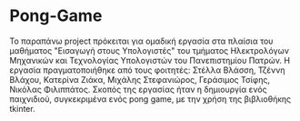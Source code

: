# Pong-Game
Το παραπάνω project πρόκειται για ομαδική εργασία στα πλαίσια του μαθήματος "Εισαγωγή στους Υπολογιστές" του τμήματος Ηλεκτρολόγων Μηχανικών και Τεχνολογίας Υπολογιστών του Πανεπιστημίου Πατρών. Η εργασία πραγματοποιήθηκε από τους φοιτητές: 	Στέλλα Βλάσση, Τζέννη Βλάχου, Κατερίνα Ζιάκα, Μιχάλης Στεφανιώρος, Γεράσιμος Τσίφης, Νικόλας Φιλιππάτος.
Σκοπός της εργασίας ήταν η δημιουργία ενός παιχνιδιού, συγκεκριμένα ενός pong game, με την χρήση της βιβλιοθήκης tkinter.
